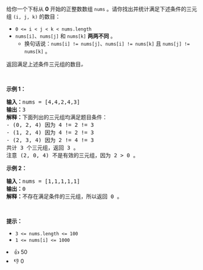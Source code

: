 <p>给你一个下标从 <strong>0</strong> 开始的正整数数组 <code>nums</code> 。请你找出并统计满足下述条件的三元组 <code>(i, j, k)</code> 的数目：</p>

<ul> 
 <li><code>0 &lt;= i &lt; j &lt; k &lt; nums.length</code></li> 
 <li><code>nums[i]</code>、<code>nums[j]</code> 和 <code>nums[k]</code> <strong>两两不同</strong> 。 
  <ul> 
   <li>换句话说：<code>nums[i] != nums[j]</code>、<code>nums[i] != nums[k]</code> 且 <code>nums[j] != nums[k]</code> 。</li> 
  </ul> </li> 
</ul>

<p>返回满足上述条件三元组的数目<em>。</em></p>

<p>&nbsp;</p>

<p><strong>示例 1：</strong></p>

<pre>
<strong>输入：</strong>nums = [4,4,2,4,3]
<strong>输出：</strong>3
<strong>解释：</strong>下面列出的三元组均满足题目条件：
- (0, 2, 4) 因为 4 != 2 != 3
- (1, 2, 4) 因为 4 != 2 != 3
- (2, 3, 4) 因为 2 != 4 != 3
共计 3 个三元组，返回 3 。
注意 (2, 0, 4) 不是有效的三元组，因为 2 &gt; 0 。
</pre>

<p><strong>示例 2：</strong></p>

<pre>
<strong>输入：</strong>nums = [1,1,1,1,1]
<strong>输出：</strong>0
<strong>解释：</strong>不存在满足条件的三元组，所以返回 0 。
</pre>

<p>&nbsp;</p>

<p><strong>提示：</strong></p>

<ul> 
 <li><code>3 &lt;= nums.length &lt;= 100</code></li> 
 <li><code>1 &lt;= nums[i] &lt;= 1000</code></li> 
</ul>

<div><li>👍 50</li><li>👎 0</li></div>